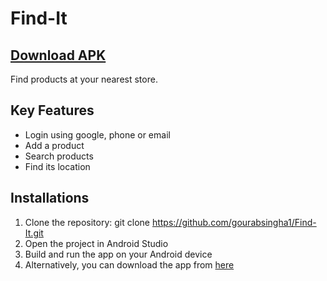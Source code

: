 # Find-It
## [Download APK](https://drive.google.com/file/d/1rEhkGawFCEfeXCm2TgBL0DqLmEbZfR_T/view?usp=sharing)

Find products at your nearest store.

## Key Features
- Login using google, phone or email
- Add a product
- Search products
- Find its location

## Installations
1. Clone the repository: git clone https://github.com/gourabsingha1/Find-It.git
2. Open the project in Android Studio
3. Build and run the app on your Android device
4. Alternatively, you can download the app from [here](https://drive.google.com/file/d/1rEhkGawFCEfeXCm2TgBL0DqLmEbZfR_T/view?usp=sharing)
